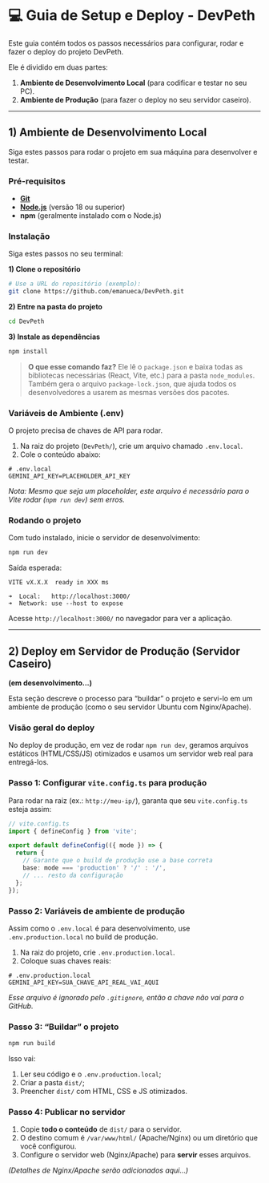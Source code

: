# 💻 Guia de Setup e Deploy - DevPeth

Este guia contém todos os passos necessários para configurar, rodar e fazer o deploy do projeto DevPeth.

Ele é dividido em duas partes:
1. **Ambiente de Desenvolvimento Local** (para codificar e testar no seu PC).
2. **Ambiente de Produção** (para fazer o deploy no seu servidor caseiro).

---

## 1) Ambiente de Desenvolvimento Local

Siga estes passos para rodar o projeto em sua máquina para desenvolver e testar.

### Pré-requisitos
- [**Git**](https://git-scm.com/)
- [**Node.js**](https://nodejs.org/) (versão 18 ou superior)
- **npm** (geralmente instalado com o Node.js)

### Instalação

Siga estes passos no seu terminal:

**1) Clone o repositório**
```bash
# Use a URL do repositório (exemplo):
git clone https://github.com/emanueca/DevPeth.git
```

**2) Entre na pasta do projeto**

```bash
cd DevPeth
```

**3) Instale as dependências**

```bash
npm install
```

> **O que esse comando faz?**
> Ele lê o `package.json` e baixa todas as bibliotecas necessárias (React, Vite, etc.) para a pasta `node_modules`.
> Também gera o arquivo `package-lock.json`, que ajuda todos os desenvolvedores a usarem as mesmas versões dos pacotes.

### Variáveis de Ambiente (.env)

O projeto precisa de chaves de API para rodar.

1. Na raiz do projeto (`DevPeth/`), crie um arquivo chamado `.env.local`.
2. Cole o conteúdo abaixo:

```
# .env.local
GEMINI_API_KEY=PLACEHOLDER_API_KEY
```

*Nota: Mesmo que seja um placeholder, este arquivo é necessário para o Vite rodar (`npm run dev`) sem erros.*

### Rodando o projeto

Com tudo instalado, inicie o servidor de desenvolvimento:

```bash
npm run dev
```

Saída esperada:

```
VITE vX.X.X  ready in XXX ms

➜  Local:   http://localhost:3000/
➜  Network: use --host to expose
```

Acesse `http://localhost:3000/` no navegador para ver a aplicação.

---

## 2) Deploy em Servidor de Produção (Servidor Caseiro)

**(em desenvolvimento...)**

Esta seção descreve o processo para “buildar” o projeto e servi-lo em um ambiente de produção (como o seu servidor Ubuntu com Nginx/Apache).

### Visão geral do deploy

No deploy de produção, em vez de rodar `npm run dev`, geramos arquivos estáticos (HTML/CSS/JS) otimizados e usamos um servidor web real para entregá-los.

### Passo 1: Configurar `vite.config.ts` para produção

Para rodar na raiz (ex.: `http://meu-ip/`), garanta que seu `vite.config.ts` esteja assim:

```ts
// vite.config.ts
import { defineConfig } from 'vite';

export default defineConfig(({ mode }) => {
  return {
    // Garante que o build de produção use a base correta
    base: mode === 'production' ? '/' : '/',
    // ... resto da configuração
  };
});
```

### Passo 2: Variáveis de ambiente de produção

Assim como o `.env.local` é para desenvolvimento, use `.env.production.local` no build de produção.

1. Na raiz do projeto, crie `.env.production.local`.
2. Coloque suas chaves reais:

```
# .env.production.local
GEMINI_API_KEY=SUA_CHAVE_API_REAL_VAI_AQUI
```

*Esse arquivo é ignorado pelo `.gitignore`, então a chave não vai para o GitHub.*

### Passo 3: “Buildar” o projeto

```bash
npm run build
```

Isso vai:

1. Ler seu código e o `.env.production.local`;
2. Criar a pasta `dist/`;
3. Preencher `dist/` com HTML, CSS e JS otimizados.

### Passo 4: Publicar no servidor

1. Copie **todo o conteúdo** de `dist/` para o servidor.
2. O destino comum é `/var/www/html/` (Apache/Nginx) ou um diretório que você configurou.
3. Configure o servidor web (Nginx/Apache) para **servir** esses arquivos.

*(Detalhes de Nginx/Apache serão adicionados aqui...)*
